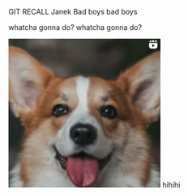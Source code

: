 GIT RECALL Janek
Bad boys bad boys

whatcha gonna do?
whatcha gonna do?

<img src="./assets/corgi.png" alt="drawing" width="300"/>
hihihi